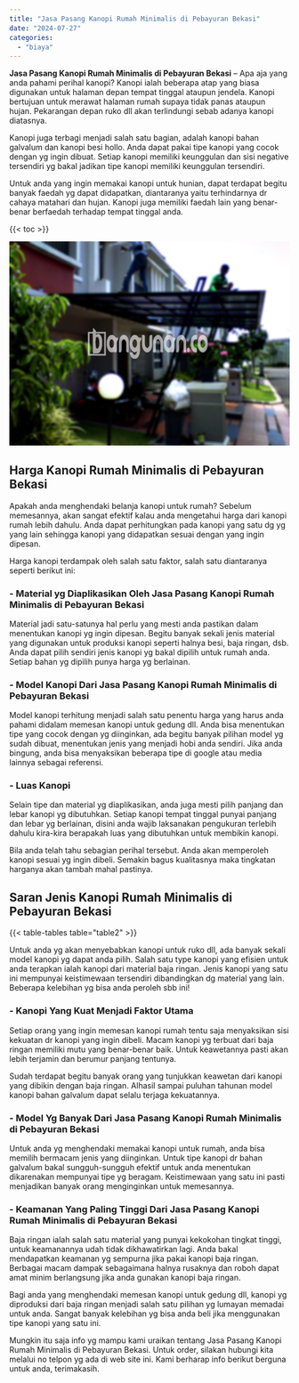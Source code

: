 ```yaml
---
title: "Jasa Pasang Kanopi Rumah Minimalis di Pebayuran Bekasi"
date: "2024-07-27"
categories: 
  - "biaya"
---
```


**Jasa Pasang Kanopi Rumah Minimalis di Pebayuran Bekasi** – Apa aja yang anda pahami perihal kanopi? Kanopi ialah beberapa atap yang biasa digunakan untuk halaman depan tempat tinggal ataupun jendela. Kanopi bertujuan untuk merawat halaman rumah supaya tidak panas ataupun hujan. Pekarangan depan ruko dll akan terlindungi sebab adanya kanopi diatasnya.

Kanopi juga terbagi menjadi salah satu bagian, adalah kanopi bahan galvalum dan kanopi besi hollo. Anda dapat pakai tipe kanopi yang cocok dengan yg ingin dibuat. Setiap kanopi memiliki keunggulan dan sisi negative tersendiri yg bakal jadikan tipe kanopi memiliki keunggulan tersendiri.

Untuk anda yang ingin memakai kanopi untuk hunian, dapat terdapat begitu banyak faedah yg dapat didapatkan, diantaranya yaitu terhindarnya dr cahaya matahari dan hujan. Kanopi juga memiliki faedah lain yang benar-benar berfaedah terhadap tempat tinggal anda.

{{< toc >}}

![Jasa Pasang Kanopi Rumah Minimalis di Pebayuran Bekasi](/images/harga-kanopi-minimalis-47.png)

## Harga Kanopi Rumah Minimalis di Pebayuran Bekasi

Apakah anda menghendaki belanja kanopi untuk rumah? Sebelum memesannya, akan sangat efektif kalau anda mengetahui harga dari kanopi rumah lebih dahulu. Anda dapat perhitungkan pada kanopi yang satu dg yg yang lain sehingga kanopi yang didapatkan sesuai dengan yang ingin dipesan.

Harga kanopi terdampak oleh salah satu faktor, salah satu diantaranya seperti berikut ini:

### \- Material yg Diaplikasikan Oleh Jasa Pasang Kanopi Rumah Minimalis di Pebayuran Bekasi

Material jadi satu-satunya hal perlu yang mesti anda pastikan dalam menentukan kanopi yg ingin dipesan. Begitu banyak sekali jenis material yang digunakan untuk produksi kanopi seperti halnya besi, baja ringan, dsb. Anda dapat pilih sendiri jenis kanopi yg bakal dipilih untuk rumah anda. Setiap bahan yg dipilih punya harga yg berlainan.

### \- Model Kanopi Dari Jasa Pasang Kanopi Rumah Minimalis di Pebayuran Bekasi

Model kanopi terhitung menjadi salah satu penentu harga yang harus anda pahami didalam memesan kanopi untuk gedung dll. Anda bisa menentukan tipe yang cocok dengan yg diinginkan, ada begitu banyak pilihan model yg sudah dibuat, menentukan jenis yang menjadi hobi anda sendiri. Jika anda bingung, anda bisa menyaksikan beberapa tipe di google atau media lainnya sebagai referensi.

### \- Luas Kanopi

Selain tipe dan material yg diaplikasikan, anda juga mesti pilih panjang dan lebar kanopi yg dibutuhkan. Setiap kanopi tempat tinggal punyai panjang dan lebar yg berlainan, disini anda wajib laksanakan pengukuran terlebih dahulu kira-kira berapakah luas yang dibutuhkan untuk membikin kanopi.

Bila anda telah tahu sebagian perihal tersebut. Anda akan memperoleh kanopi sesuai yg ingin dibeli. Semakin bagus kualitasnya maka tingkatan harganya akan tambah mahal pastinya.

## Saran Jenis Kanopi Rumah Minimalis di Pebayuran Bekasi

{{< table-tables table="table2" >}}

Untuk anda yg akan menyebabkan kanopi untuk ruko dll, ada banyak sekali model kanopi yg dapat anda pilih. Salah satu type kanopi yang efisien untuk anda terapkan ialah kanopi dari material baja ringan. Jenis kanopi yang satu ini mempunyai keistimewaan tersendiri dibandingkan dg material yang lain. Beberapa kelebihan yg bisa anda peroleh sbb ini!

### \- Kanopi Yang Kuat Menjadi Faktor Utama

Setiap orang yang ingin memesan kanopi rumah tentu saja menyaksikan sisi kekuatan dr kanopi yang ingin dibeli. Macam kanopi yg terbuat dari baja ringan memiliki mutu yang benar-benar baik. Untuk keawetannya pasti akan lebih terjamin dan berumur panjang tentunya.

Sudah terdapat begitu banyak orang yang tunjukkan keawetan dari kanopi yang dibikin dengan baja ringan. Alhasil sampai puluhan tahunan model kanopi bahan galvalum dapat selalu terjaga kekuatannya.

### \- Model Yg Banyak Dari Jasa Pasang Kanopi Rumah Minimalis di Pebayuran Bekasi

Untuk anda yg menghendaki memakai kanopi untuk rumah, anda bisa memilih bermacam jenis yang diinginkan. Untuk tipe kanopi dr bahan galvalum bakal sungguh-sungguh efektif untuk anda menentukan dikarenakan mempunyai tipe yg beragam. Keistimewaan yang satu ini pasti menjadikan banyak orang menginginkan untuk memesannya.

### \- Keamanan Yang Paling Tinggi Dari Jasa Pasang Kanopi Rumah Minimalis di Pebayuran Bekasi

Baja ringan ialah salah satu material yang punyai kekokohan tingkat tinggi, untuk keamanannya udah tidak dikhawatirkan lagi. Anda bakal mendapatkan keamanan yg sempurna jika pakai kanopi baja ringan. Berbagai macam dampak sebagaimana halnya rusaknya dan roboh dapat amat minim berlangsung jika anda gunakan kanopi baja ringan.

Bagi anda yang menghendaki memesan kanopi untuk gedung dll, kanopi yg diproduksi dari baja ringan menjadi salah satu pilihan yg lumayan memadai untuk anda. Sangat banyak kelebihan yg bisa anda beli jika menggunakan tipe kanopi yang satu ini.

Mungkin itu saja info yg mampu kami uraikan tentang Jasa Pasang Kanopi Rumah Minimalis di Pebayuran Bekasi. Untuk order, silakan hubungi kita melalui no telpon yg ada di web site ini. Kami berharap info berikut berguna untuk anda, terimakasih.
